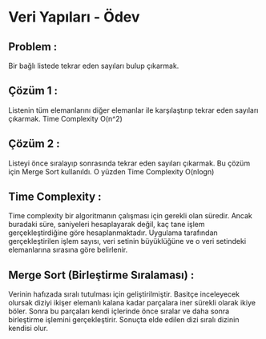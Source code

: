 # Veri Yapıları - Ödev

## Problem : 
Bir bağlı listede tekrar eden sayıları bulup çıkarmak.

## Çözüm 1 : 
Listenin tüm elemanlarını diğer elemanlar ile karşılaştırıp tekrar eden sayıları çıkarmak. Time Complexity O(n^2)


## Çözüm 2 : 
Listeyi önce sıralayıp sonrasında tekrar eden sayıları çıkarmak. Bu çözüm için Merge Sort kullanıldı. O yüzden Time Complexity O(nlogn)

## Time Complexity :
Time complexity bir algoritmanın çalışması için gerekli olan süredir. Ancak buradaki süre, saniyeleri hesaplayarak değil, kaç tane işlem gerçekleştirdiğine göre hesaplanmaktadır. Uygulama tarafından gerçekleştirilen işlem sayısı, veri setinin büyüklüğüne ve o veri setindeki elemanlarına sırasına göre belirlenir.


## Merge Sort (Birleştirme Sıralaması) :
Verinin hafızada sıralı tutulması için geliştirilmiştir. Basitçe inceleyecek olursak diziyi ikişer elemanlı kalana kadar parçalara iner sürekli olarak ikiye böler.  Sonra bu parçaları kendi içlerinde önce sıralar ve daha sonra birleştirme işlemini gerçekleştirir. Sonuçta elde edilen dizi sıralı dizinin kendisi olur.






